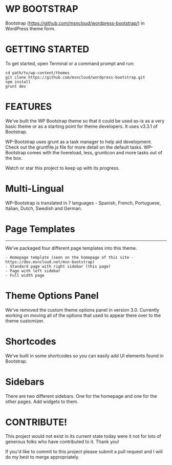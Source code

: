 WP BOOTSTRAP
===================

Bootstrap (https://github.com/msncloud/wordpress-bootstrap/) in WordPress theme form.

# GETTING STARTED

To get started, open Terminal or a command prompt and run:

	cd path/to/wp-content/themes
	git clone https://github.com/msncloud/wordpress-bootstrap.git
	npm install
	grunt dev

# FEATURES

We’ve built the WP Bootstrap theme so that it could be used as-is as a very basic theme or as a starting point for theme developers. It uses v3.3.1 of Bootstrap.

WP-Bootstrap uses grunt as a task manager to help aid development. Check out the gruntfile.js file for more detail on the default tasks. WP-Bootstrap comes with the livereload, less, grunticon and more tasks out of the box. 

Watch or star this project to keep up with its progress.

# Multi-Lingual

WP-Bootstrap is translated in 7 languages - Spanish, French, Portuguese, Italian, Dutch, Swedish and German. 

# Page Templates
______________

We’ve packaged four different page templates into this theme.

    - Homepage template (seen on the homepage of this site - https://dev.msncloud.net/msn-bootstrap)
    - Standard page with right sidebar (this page)
    - Page with left sidebar
    - Full width page

# Theme Options Panel

We've removed the custom theme options panel in version 3.0. Currently working on moving all of the options that used to appear there over to the theme customizer. 

# Shortcodes

We’ve built in some shortcodes so you can easily add UI elements found in Bootstrap.

# Sidebars

There are two different sidebars. One for the homepage and one for the other pages. Add widgets to them.

# CONTRIBUTE!

This project would not exist in its current state today were it not for lots of generous folks who have contributed to it. Thank you! 

If you'd like to commit to this project please submit a pull request and I will do my best to merge appropriately.
